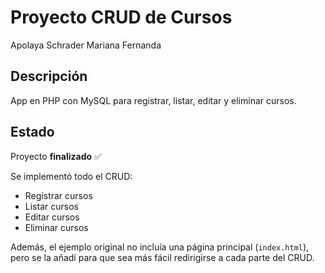 # Proyecto CRUD de Cursos

Apolaya Schrader Mariana Fernanda

## Descripción

App en PHP con MySQL para registrar, listar, editar y eliminar cursos.

## Estado

Proyecto **finalizado** ✅

Se implementó todo el CRUD:

- Registrar cursos
- Listar cursos
- Editar cursos
- Eliminar cursos

Además, el ejemplo original no incluía una página principal (`index.html`), pero se la añadí para que sea más fácil redirigirse a cada parte del CRUD.

